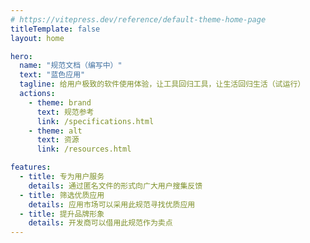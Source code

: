 ```yaml
---
# https://vitepress.dev/reference/default-theme-home-page
titleTemplate: false
layout: home

hero:
  name: "规范文档（编写中）"
  text: "蓝色应用"
  tagline: 给用户极致的软件使用体验，让工具回归工具，让生活回归生活（试运行）
  actions:
    - theme: brand
      text: 规范参考
      link: /specifications.html
    - theme: alt
      text: 资源
      link: /resources.html

features:
  - title: 专为用户服务
    details: 通过匿名文件的形式向广大用户搜集反馈
  - title: 筛选优质应用
    details: 应用市场可以采用此规范寻找优质应用
  - title: 提升品牌形象
    details: 开发商可以借用此规范作为卖点
---
```


